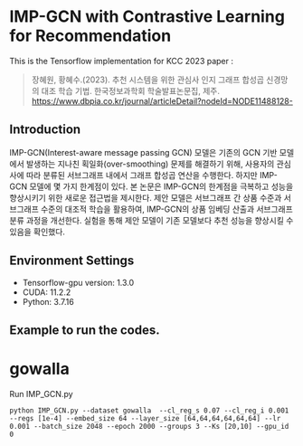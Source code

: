 # IMP-GCN with Contrastive Learning for Recommendation

This is the Tensorflow implementation for KCC 2023 paper :
> 장혜원, 황혜수.(2023). 추천 시스템을 위한 관심사 인지 그래프 합성곱 신경망의 대조 학습 기법. 한국정보과학회 학술발표논문집, 제주. <br>
https://www.dbpia.co.kr/journal/articleDetail?nodeId=NODE11488128-

## Introduction
IMP-GCN(Interest-aware message passing GCN) 모델은 기존의 GCN 기반 모델에서 발생하는 지나친 획일화(over-smoothing) 문제를 해결하기 위해, 사용자의 관심사에 따라 분류된 서브그래프 내에서 그래프 합성곱 연산을 수행한다. 하지만 IMP-GCN 모델에 몇 가지 한계점이 있다. 본 논문은 IMP-GCN의 한계점을 극복하고 성능을 향상시키기 위한 새로운 접근법을 제시한다. 제안 모델은 서브그래프 간 상품 수준과 서브그래프 수준의 대조적 학습을 활용하여, IMP-GCN의 상품 임베딩 산출과 서브그래프 분류 과정을 개선한다. 실험을 통해 제안 모델이 기존 모델보다 추천 성능을 향상시킬 수 있음을 확인했다.

## Environment Settings
- Tensorflow-gpu version:  1.3.0
- CUDA: 11.2.2
- Python: 3.7.16

## Example to run the codes.

# gowalla
Run IMP_GCN.py
```
python IMP_GCN.py --dataset gowalla  --cl_reg_s 0.07 --cl_reg_i 0.001 --regs [1e-4] --embed_size 64 --layer_size [64,64,64,64,64,64] --lr 0.001 --batch_size 2048 --epoch 2000 --groups 3 --Ks [20,10] --gpu_id 0
```
